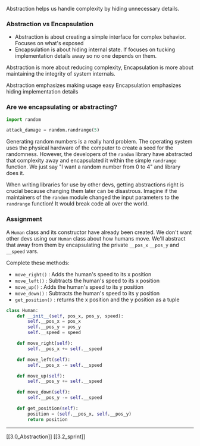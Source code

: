 Abstraction helps us handle complexity by hiding unnecessary details. 

### Abstraction vs Encapsulation

- Abstraction is about creating a simple interface for complex behavior. Focuses on what's exposed
- Encapsulation is about hiding internal state. If focuses on tucking implementation details away so no one depends on them.

Abstraction is more about reducing complexity,
Encapsulation is more about maintaining the integrity of system internals.

Abstraction emphasizes making usage easy
Encapsulation emphasizes hiding implementation details


### Are we encapsulating or abstracting?

``` python
import random

attack_damage = random.randrange(5)
```

Generating random numbers is a really hard problem.
The operating system uses the physical hardware of the computer to create a seed for the randomness.
However, the developers of the `random` library have abstracted that complexity away and encapsulated it within the simple `randrange` function.
We just say "I want a random number from 0 to 4" and library does it.

When writing libraries for use by other devs, getting abstractions right is crucial because changing them later can be disastrous. 
Imagine if the maintainers of the `random` module changed the input parameters to the `randrange` function! 
It would break code all over the world.

### Assignment
A `Human` class and its constructor have already been created.
We don't want other devs using our `Human` class about how humans move.
We'll abstract that away from them by encapsulating the private `__pos_x` `__pos_y` and `__speed` vars.

Complete these methods:

- `move_right()` : Adds the human's speed to its x position
- `move_left()` : Subtracts the human's speed to its x position
- `move_up()` : Adds the human's speed to its y position
- `move_down()` : Subtracts the human's speed to its y position
- `get_position()` : returns the x position and the y position as a tuple

``` python
class Human:
	def __init__(self, pos_x, pos_y, speed):
		self.__pos_x = pos_x
		self.__pos_y = pos_y
		self.__speed = speed

	def move_right(self):
		self.__pos_x += self.__speed

	def move_left(self):
		self.__pos_x -= self.__speed

	def move_up(self):
		self.__pos_y += self.__speed

	def move_down(self):
		self.__pos_y -= self.__speed

	def get_position(self):
		position = (self.__pos_x, self.__pos_y)
		return position
```


---
[[3.0_Abstraction]]
[[3.2_sprint]]